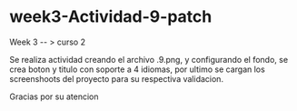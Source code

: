 # week3-Actividad-9-patch
Week 3 -- > curso 2


Se realiza actividad creando el archivo .9.png, y configurando el fondo, se crea boton y titulo con soporte a 4 idiomas, por ultimo se cargan los screenshoots del proyecto para su respectiva validacion. 

Gracias por su atencion
